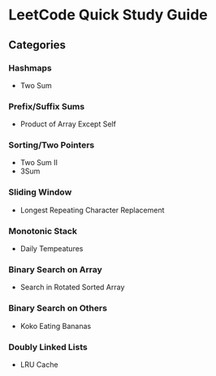 # LeetCode Quick Study Guide

## Categories

### Hashmaps
* Two Sum

### Prefix/Suffix Sums
* Product of Array Except Self

### Sorting/Two Pointers
* Two Sum II
* 3Sum

### Sliding Window
* Longest Repeating Character Replacement

### Monotonic Stack
* Daily Tempeatures

### Binary Search on Array
* Search in Rotated Sorted Array

### Binary Search on Others
* Koko Eating Bananas

### Doubly Linked Lists
* LRU Cache

